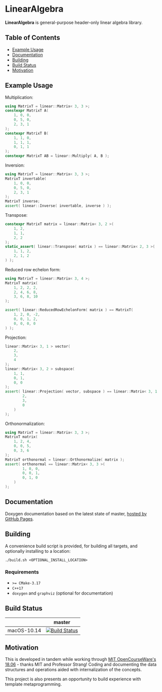 # LinearAlgebra

**LinearAlgebra** is general-purpose header-only linear algebra library.

## Table of Contents

- [Example Usage](#example-usage)
- [Documentation](#documentation)
- [Building](#building)
- [Build Status](#build-status)
- [Motivation](#motivation)

## Example Usage

Multiplication:
```cpp
using MatrixT = linear::Matrix< 3, 3 >;
constexpr MatrixT A(
    1, 0, 0,
    0, 5, 0,
    2, 3, 1
);
constexpr MatrixT B(
    1, 1, 0,
    1, 1, 1,
    0, 1, 1
);
constexpr MatrixT AB = linear::Multiply( A, B );
```

Inversion:
```cpp
using MatrixT = linear::Matrix< 3, 3 >;
MatrixT invertable(
    1, 0, 0,
    0, 5, 0,
    2, 3, 1
);
MatrixT inverse;
assert( linear::Inverse( invertable, inverse ) );
```

Transpose:
```cpp
constexpr MatrixT matrix = linear::Matrix< 3, 2 >(
    1, 2,
    1, 1,
    2, 2
);
static_assert( linear::Transpose( matrix ) == linear::Matrix< 2, 3 >(
    1, 1, 2,
    2, 1, 2
) );
```

Reduced row echelon form:
```cpp
using MatrixT = linear::Matrix< 3, 4 >;
MatrixT matrix(
    1, 2, 2, 2,
    2, 4, 6, 8,
    3, 6, 8, 10
);

assert( linear::ReducedRowEchelonForm( matrix ) == MatrixT(
    1, 2, 0, -2,
    0, 0, 1, 2,
    0, 0, 0, 0
) );
```

Projection:
```cpp
linear::Matrix< 3, 1 > vector(
    2,
    3,
    4
);
linear::Matrix< 3, 2 > subspace(
    1, 1,
    0, 1,
    0, 0
);
assert( linear::Projection( vector, subspace ) == linear::Matrix< 3, 1 >(
        2,
        3,
        0
    )
);
```

Orthonormalization:
```cpp
using MatrixT = linear::Matrix< 3, 3 >;
MatrixT matrix(
    1, 2, 4,
    0, 0, 5,
    0, 3, 6
);
MatrixT orthonormal = linear::Orthonormalize( matrix );
assert( orthonormal == linear::Matrix< 3, 3 >(
        1, 0, 0,
        0, 0, 1,
        0, 1, 0
    )
);
```


## Documentation

Doxygen documentation based on the latest state of master, [hosted by GitHub Pages](https://moddyz.github.io/LinearAlgebra/).

## Building

A convenience build script is provided, for building all targets, and optionally installing to a location:
```
./build.sh <OPTIONAL_INSTALL_LOCATION>
```
### Requirements

- `>= CMake-3.17`
- `C++17`
- `doxygen` and `graphviz` (optional for documentation)

## Build Status

|       | master | 
| ----- | ------ | 
| macOS-10.14 | [![Build Status](https://travis-ci.com/moddyz/LinearAlgebra.svg?branch=master)](https://travis-ci.com/moddyz/LinearAlgebra) |

## Motivation

This is developed in tandem while working through [MIT OpenCourseWare's 18.06](https://ocw.mit.edu/courses/mathematics/18-06-linear-algebra-spring-2010/) - thanks MIT and Professor Strang!  Coding and documenting the data structures and operations aided with internalization of the concepts. 

This project is also presents an opportunity to build experience with template metaprogramming.
